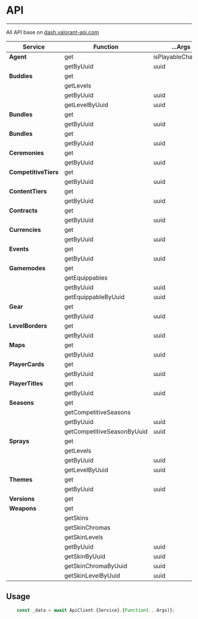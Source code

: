 # API

-----------

All API base on [dash.valorant-api.com](https://dash.valorant-api.com/)

| Service              | Function                   | ...Args             |
| -------------------- | -------------------------- | ------------------- |
| **Agent**            | get                        | isPlayableCharacter |
|                      | getByUuid                  | uuid                |
| **Buddies**          | get                        |                     |
|                      | getLevels                  |                     |
|                      | getByUuid                  | uuid                |
|                      | getLevelByUuid             | uuid                |
| **Bundles**          | get                        |                     |
|                      | getByUuid                  | uuid                |
| **Bundles**          | get                        |                     |
|                      | getByUuid                  | uuid                |
| **Ceremonies**       | get                        |                     |
|                      | getByUuid                  | uuid                |
| **CompetitiveTiers** | get                        |                     |
|                      | getByUuid                  | uuid                |
| **ContentTiers**     | get                        |                     |
|                      | getByUuid                  | uuid                |
| **Contracts**        | get                        |                     |
|                      | getByUuid                  | uuid                |
| **Currencies**       | get                        |                     |
|                      | getByUuid                  | uuid                |
| **Events**           | get                        |                     |
|                      | getByUuid                  | uuid                |
| **Gamemodes**        | get                        |                     |
|                      | getEquippables             |                     |
|                      | getByUuid                  | uuid                |
|                      | getEquippableByUuid        | uuid                |
| **Gear**             | get                        |                     |
|                      | getByUuid                  | uuid                |
| **LevelBorders**     | get                        |                     |
|                      | getByUuid                  | uuid                |
| **Maps**             | get                        |                     |
|                      | getByUuid                  | uuid                |
| **PlayerCards**      | get                        |                     |
|                      | getByUuid                  | uuid                |
| **PlayerTitles**     | get                        |                     |
|                      | getByUuid                  | uuid                |
| **Seasons**          | get                        |                     |
|                      | getCompetitiveSeasons      |                     |
|                      | getByUuid                  | uuid                |
|                      | getCompetitiveSeasonByUuid | uuid                |
| **Sprays**           | get                        |                     |
|                      | getLevels                  |                     |
|                      | getByUuid                  | uuid                |
|                      | getLevelByUuid             | uuid                |
| **Themes**           | get                        |                     |
|                      | getByUuid                  | uuid                |
| **Versions**         | get                        |                     |
| **Weapons**          | get                        |                     |
|                      | getSkins                   |                     |
|                      | getSkinChromas             |                     |
|                      | getSkinLevels              |                     |
|                      | getByUuid                  | uuid                |
|                      | getSkinByUuid              | uuid                |
|                      | getSkinChromaByUuid        | uuid                |
|                      | getSkinLevelByUuid         | uuid                |

## Usage

```typescript
    const _data = await ApiClient.{Service}.{Function(...Args)};
```